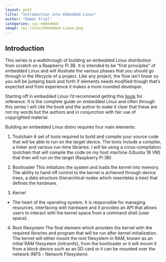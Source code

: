 ```yaml
---
layout: post
title: "Introduction into Embedded Linux"
author: "Emmet Friel"
categories: rpi-embedded
image: rpi-linux/Embedded-Linux.png
---
```


## Introduction

This series is a walkthrough of building an embedded Linux distribution from scratch on a Raspberry Pi 3B. It is intended to be “first principles” of embedded Linux and will illustrate the various phases that you should go through in the lifecycle of a project. Like any project, the flow isn’t linear so you will be jumping back and forth if elements needs modified though that’s expected and from experience it makes a more rounded developer. 
<br>

Starting off in embedded Linux I’d recommend getting this <a href="https://www.amazon.co.uk/Mastering-Embedded-Linux-Programming-potential/dp/1787283283" target="_blank_">book</a> for reference. It is the complete guide on embedded Linux and often through this series I will cite the book and the author to make it clear that these are not my words but the authors and in conjunction with fair use of copyrighted material. 

Building an embedded Linux distro requires four main elements:

1. Toolchain
A set of tools required to build and compile your source code that will be able to run on the target device. The tools include a compiler, a linker and various run-time libraries. I will be using a cross-compilation toolchain that will compile the code on my host machine (Ubuntu 18 VM) that then will run on the target (Raspberry Pi 3B).

2. Bootloader
This initializes the system and loads the kernel into memory. The ability to hand off control to the kernel is achieved through device trees, a data structure (hierarchical nodes which resembles a tree) that defines the hardware.

3. Kernel
- The heart of the operating system. It is responsible for managing resources, interfacing with hardware and it provides an API that allows users to interact with the kernel space from a command shell (user space). 

4. Root filesystem
The final element which provides the kernel with the required libraries and program that will be run after kernel initialization. The kernel will either mount the root filesystem in RAM, known as an initial RAM filesystem (initramfs), from the bootloader or it will mount it from a block device such as an SD card or it can be mounted over the network (NFS – Network Filesystem).

